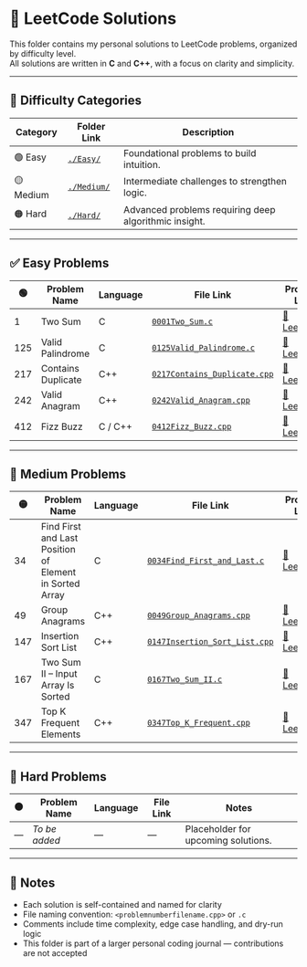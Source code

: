 # 📘 LeetCode Solutions

This folder contains my personal solutions to LeetCode problems, organized by difficulty level.  
All solutions are written in **C** and **C++**, with a focus on clarity and simplicity.

---

## 📂 Difficulty Categories

| Category | Folder Link     | Description                                      |
|----------|------------------|--------------------------------------------------|
| 🟢 Easy     | [`./Easy/`](./Easy/)     | Foundational problems to build intuition.         |
| 🟡 Medium   | [`./Medium/`](./Medium/) | Intermediate challenges to strengthen logic.      |
| 🟠 Hard     | [`./Hard/`](./Hard/)     | Advanced problems requiring deep algorithmic insight. |

---

## ✅ Easy Problems

| 🟢 | Problem Name       | Language | File Link                            | Problem Link                                               |
|----|--------------------|----------|--------------------------------------|------------------------------------------------------------|
| 1  | Two Sum            | C  | [`0001Two_Sum.c`](./Easy/0001Two_Sum.c)         | [📎LeetCode](https://leetcode.com/problems/two-sum/)        |
| 125| Valid Palindrome   | C  | [`0125Valid_Palindrome.c`](./Easy/0125Valid_Palindrome.c) | [📎LeetCode](https://leetcode.com/problems/valid-palindrome/) |
| 217| Contains Duplicate | C++  | [`0217Contains_Duplicate.cpp`](./Easy/0217Contains_Duplicate.cpp) | [📎LeetCode](https://leetcode.com/problems/contains-duplicate/) |
| 242| Valid Anagram      | C++  | [`0242Valid_Anagram.cpp`](./Easy/242Valid_Anagram.cpp) | [📎LeetCode](https://leetcode.com/problems/valid-anagram/)     |
| 412| Fizz Buzz          | C / C++  | [`0412Fizz_Buzz.cpp`](./Easy/0412Fizz_Buzz.cpp)     | [📎LeetCode](https://leetcode.com/problems/fizz-buzz/)         |

---

## 🚧 Medium Problems

| 🟡 | Problem Name                                      | Language | File Link                                      | Problem Link                                                                 |
|----|--------------------------------------------------|----------|------------------------------------------------|------------------------------------------------------------------------------|
| 34 | Find First and Last Position of Element in Sorted Array | C | [`0034Find_First_and_Last.c`](./Medium/0034Find_First_and_Last.c) | [📎LeetCode](https://leetcode.com/problems/find-first-and-last-position-of-element-in-sorted-array/) |
| 49 | Group Anagrams                                   | C++  | [`0049Group_Anagrams.cpp`](./Medium/0049Group_Anagrams.cpp)           | [📎LeetCode](https://leetcode.com/problems/group-anagrams/)                  |
| 147| Insertion Sort List                              | C++  | [`0147Insertion_Sort_List.cpp`](./Medium/0147Insertion_Sort_List.cpp) | [📎LeetCode](https://leetcode.com/problems/insertion-sort-list/)            |
| 167| Two Sum II – Input Array Is Sorted               | C  | [`0167Two_Sum_II.c`](./Medium/0167Two_Sum_II.c)                   | [📎LeetCode](https://leetcode.com/problems/two-sum-ii-input-array-is-sorted/) |
| 347| Top K Frequent Elements                          | C++  | [`0347Top_K_Frequent.cpp`](./Medium/0347Top_K_Frequent.cpp)           | [📎LeetCode](https://leetcode.com/problems/top-k-frequent-elements/)        |

---

## 🔐 Hard Problems

| 🟠 | Problem Name       | Language | File Link | Notes |
|----|--------------------|----------|-----------|-------|
| —  | *To be added*      | —        | —         | Placeholder for upcoming solutions. |

---

## 📌 Notes

- Each solution is self-contained and named for clarity  
- File naming convention: `<problemnumberfilename.cpp>` or `.c`  
- Comments include time complexity, edge case handling, and dry-run logic  
- This folder is part of a larger personal coding journal — contributions are not accepted